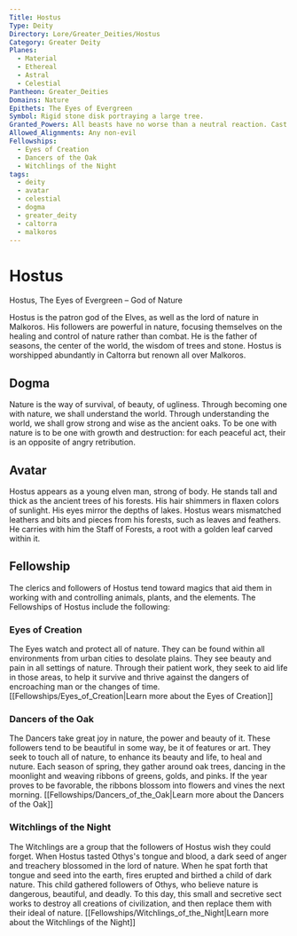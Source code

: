 ```yaml
---
Title: Hostus
Type: Deity
Directory: Lore/Greater_Deities/Hostus
Category: Greater Deity
Planes:
  - Material
  - Ethereal
  - Astral
  - Celestial
Pantheon: Greater_Deities
Domains: Nature
Epithets: The Eyes of Evergreen
Symbol: Rigid stone disk portraying a large tree.
Granted_Powers: All beasts have no worse than a neutral reaction. Cast entangle 1long rest.
Allowed_Alignments: Any non-evil
Fellowships:
  - Eyes of Creation
  - Dancers of the Oak
  - Witchlings of the Night
tags:
  - deity
  - avatar
  - celestial
  - dogma
  - greater_deity
  - caltorra
  - malkoros
---
```


# Hostus

Hostus, The Eyes of Evergreen – God of Nature

Hostus is the patron god of the Elves, as well as the lord of nature in Malkoros. His followers are powerful in nature, focusing themselves on the healing and control of nature rather than combat. He is the father of seasons, the center of the world, the wisdom of trees and stone. Hostus is worshipped abundantly in Caltorra but renown all over Malkoros.

## Dogma
Nature is the way of survival, of beauty, of ugliness. Through becoming one with nature, we shall understand the world. Through understanding the world, we shall grow strong and wise as the ancient oaks. To be one with nature is to be one with growth and destruction: for each peaceful act, their is an opposite of angry retribution.

## Avatar
Hostus appears as a young elven man, strong of body. He stands tall and thick as the ancient trees of his forests. His hair shimmers in flaxen colors of sunlight. His eyes mirror the depths of lakes. Hostus wears mismatched leathers and bits and pieces from his forests, such as leaves and feathers. He carries with him the Staff of Forests, a root with a golden leaf carved within it.

## Fellowship
The clerics and followers of Hostus tend toward magics that aid them in working with and controlling animals, plants, and the elements.
The Fellowships of Hostus include the following:

### Eyes of Creation
The Eyes watch and protect all of nature. They can be found within all environments from urban cities to desolate plains. They see beauty and pain in all settings of nature. Through their patient work, they seek to aid life in those areas, to help it survive and thrive against the dangers of encroaching man or the changes of time.
[[Fellowships/Eyes_of_Creation|Learn more about the Eyes of Creation]]

### Dancers of the Oak
The Dancers take great joy in nature, the power and beauty of it. These followers tend to be beautiful in some way, be it of features or art. They seek to touch all of nature, to enhance its beauty and life, to heal and nuture. Each season of spring, they gather around oak trees, dancing in the moonlight and weaving ribbons of greens, golds, and pinks. If the year proves to be favorable, the ribbons blossom into flowers and vines the next morning.
[[Fellowships/Dancers_of_the_Oak|Learn more about the Dancers of the Oak]]

### Witchlings of the Night
The Witchlings are a group that the followers of Hostus wish they could forget. When Hostus tasted Othys's tongue and blood, a dark seed of anger and treachery blossomed in the lord of nature. When he spat forth that tongue and seed into the earth, fires erupted and birthed a child of dark nature. This child gathered followers of Othys, who believe nature is dangerous, beautiful, and deadly. To this day, this small and secretive sect works to destroy all creations of civilization, and then replace them with their ideal of nature.
[[Fellowships/Witchlings_of_the_Night|Learn more about the Witchlings of the Night]]